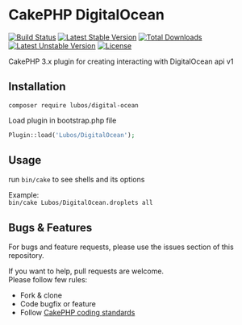 # CakePHP DigitalOcean

[![Build Status](https://travis-ci.org/LubosRemplik/CakePHP-Table.svg)](https://travis-ci.org/LubosRemplik/CakePHP-DigitalOcean)
[![Latest Stable Version](https://poser.pugx.org/lubos/table/v/stable.svg)](https://packagist.org/packages/lubos/digital-ocean) 
[![Total Downloads](https://poser.pugx.org/lubos/table/downloads.svg)](https://packagist.org/packages/lubos/digital-ocean) 
[![Latest Unstable Version](https://poser.pugx.org/lubos/table/v/unstable.svg)](https://packagist.org/packages/lubos/digital-ocean) 
[![License](https://poser.pugx.org/lubos/table/license.svg)](https://packagist.org/packages/lubos/digital-ocean)

CakePHP 3.x plugin for creating interacting with DigitalOcean api v1

## Installation

```
composer require lubos/digital-ocean
```

Load plugin in bootstrap.php file

```php
Plugin::load('Lubos/DigitalOcean');
```

## Usage

run `bin/cake` to see shells and its options  

Example:  
`bin/cake Lubos/DigitalOcean.droplets all`

## Bugs & Features

For bugs and feature requests, please use the issues section of this repository.

If you want to help, pull requests are welcome.  
Please follow few rules:  

- Fork & clone
- Code bugfix or feature
- Follow [CakePHP coding standards](https://github.com/cakephp/cakephp-codesniffer)
